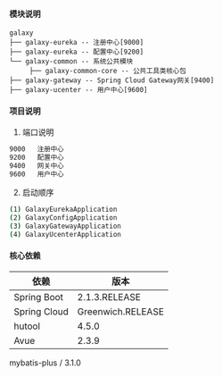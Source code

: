 #### 模块说明
```
galaxy 
├── galaxy-eureka -- 注册中心[9000]
├── galaxy-eureka -- 配置中心[9200]
└── galaxy-common -- 系统公共模块 
     ├── galaxy-common-core -- 公共工具类核心包
├── galaxy-gateway -- Spring Cloud Gateway网关[9400]	 
├── galaxy-ucenter -- 用户中心[9600]
```


#### 项目说明
1. 端口说明
```bash
9000   注册中心
9200   配置中心 
9400   网关中心
9600   用户中心
```
2. 启动顺序
```bash
(1) GalaxyEurekaApplication  
(2) GalaxyConfigApplication  
(3) GalaxyGatewayApplication 
(4) GalaxyUcenterApplication 
```


#### 核心依赖 
依赖 | 版本
---|---
Spring Boot |  2.1.3.RELEASE
Spring Cloud | Greenwich.RELEASE
hutool | 4.5.0
Avue | 2.3.9
mybatis-plus / 3.1.0 